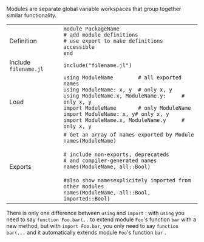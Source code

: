 Modules are separate global variable workspaces that group together similar functionality.

|                       |                                                                                                                                                                                                                                                                                                          |
| --------------------- | -------------------------------------------------------------------------------------------------------------------------------------------------------------------------------------------------------------------------------------------------------------------------------------------------------- |
| Definition            | `module PackageName`<br>`# add module definitions`<br>`# use export to make definitions accessible`<br>`end`                                                                                                                                                                                             |
| Include `filename.jl` | `include("filename.jl")`                                                                                                                                                                                                                                                                                 |
| Load                  | `using ModuleName        # all exported names`<br>`using ModuleName: x, y  # only x, y`<br>`using ModuleName.x, ModuleName.y:     # only x, y`<br>`import ModuleName       # only ModuleName`<br>`import ModuleName: x, y# only x, y`<br>`import ModuleName.x, ModuleName.y     # only x, y`             |
| Exports               | `# Get an array of names exported by Module`<br>`names(ModuleName)`<br><br>`# include non-exports, deprecateds`<br>`# and compiler-generated names`<br>`names(ModuleName, all::Bool)`<br><br>`#also show namesexplicitely imported from other modules`<br>`names(ModuleName, all::Bool, imported::Bool)` |

There is only one difference between `using` and `import` : with `using` you need to say
`function Foo.bar(..` to extend module `Foo`'s function `bar` with a new method, but
with `import Foo.bar`, you only need to say `function bar(...` and it automatically
extends module `Foo`'s function `bar` .

